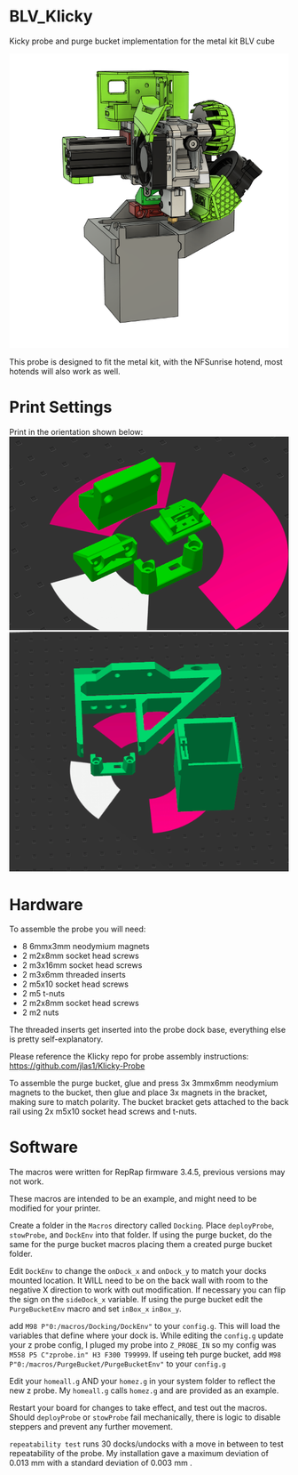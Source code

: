 # BLV_Klicky
Kicky probe and purge bucket implementation for the metal kit BLV cube

![alt text](https://github.com/rab1515/BLV_Klicky/blob/main/purge_bucket_klicky/photos/Capture.PNG)

This probe is designed to fit the metal kit, with the NFSunrise hotend, most hotends will also work as well.

# Print Settings
Print in the orientation shown below:
![alt text](https://github.com/rab1515/BLV_Klicky/blob/main/klicky_probe/photos/Capture3.PNG)
![alt text](https://github.com/rab1515/BLV_Klicky/blob/main/purge_bucket_klicky/photos/printOrientation.PNG)

# Hardware

To assemble the probe you will need:

* 8 6mmx3mm neodymium magnets
* 2 m2x8mm socket head screws  
* 2 m3x16mm socket head screws
* 2 m3x6mm threaded inserts
* 2 m5x10 socket head screws
* 2 m5 t-nuts
* 2 m2x8mm socket head screws
* 2 m2 nuts

The threaded inserts get inserted into the probe dock base, everything else is pretty self-explanatory.

Please reference the Klicky repo for probe assembly instructions: https://github.com/jlas1/Klicky-Probe

To assemble the purge bucket, glue and press 3x 3mmx6mm neodymium magnets to the bucket, then glue and place 3x magnets in the bracket, making sure to match polarity.
The bucket bracket gets attached to the back rail using 2x m5x10 socket head screws and t-nuts.


# Software

The macros were written for RepRap firmware 3.4.5, previous versions may not work.

These macros are intended to be an example, and might need to be modified for your printer.

Create a folder in the `Macros` directory called `Docking`. Place `deployProbe`, `stowProbe`, and `DockEnv` into that folder. If using the purge bucket, do the same for the purge bucket macros placing them a created purge bucket folder.

Edit `DockEnv` to change the `onDock_x` and `onDock_y` to match your docks mounted location. It WILL need to be on the back wall with room to the negative X direction to work with out modification. If necessary you can flip the sign on the `sideDock_x` variable. If using the purge bucket edit the `PurgeBucketEnv` macro and set `inBox_x` `inBox_y`.

add `M98 P"0:/macros/Docking/DockEnv"` to your `config.g`. This will load the variables that define where your dock is. While editing the `config.g` update your z probe config, I pluged my probe into `Z_PROBE_IN` so my config was `M558 P5 C"zprobe.in" H3 F300 T99999`. If useing teh purge bucket, add `M98 P"0:/macros/PurgeBucket/PurgeBucketEnv"` to your `config.g`

Edit your `homeall.g` AND your `homez.g` in your system folder to reflect the new z probe. My `homeall.g` calls `homez.g` and are provided as an example.

Restart your board for changes to take effect, and test out the macros. Should  `deployProbe` or `stowProbe` fail mechanically, there is logic to disable steppers and prevent any further movement. 

`repeatability test` runs 30 docks/undocks with a move in between to test repeatability of the probe. My installation gave a maximum deviation of 0.013 mm with a standard deviation of 0.003 mm .

